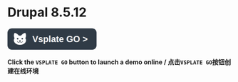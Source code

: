# Drupal 8.5.12

<a href="https://www.vsplate.com/?docker-compose=https://github.com/vsplate/dcenvs/drupal/8.5.12"><img alt="VSPLATE GO" src="https://raw.githubusercontent.com/vsplate/images/master/vsgo_btn.png" width="200px"></a>

**Click the `VSPLATE GO` button to launch a demo online / 点击`VSPLATE GO`按钮创建在线环境**